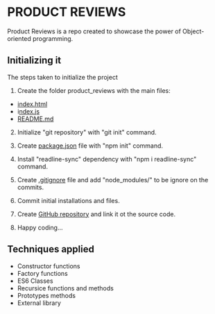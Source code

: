 # PRODUCT REVIEWS

Product Reviews is a repo created to showcase the power of Object-oriented programming.

## Initializing it

The steps taken to initialize the project

1. Create the folder product_reviews with the main files:

- [index.html](/index.html)
- i[ndex.js](/index.js)
- [README.md](/README.md)

2. Initialize "git repository" with "git init" command.

3. Create [package.json](/package.json) file with "npm init" command.

4. Install "readline-sync" dependency with "npm i readline-sync" command.

5. Create [.gitignore](/.gitignore) file and add "node_modules/" to be ignore on the commits.

6. Commit initial installations and files.

7. Create [GitHub repository](https://github.com/carlosmertens/product-reviews) and link it ot the source code.

8. Happy coding...

## Techniques applied

- Constructor functions
- Factory functions
- ES6 Classes
- Recursice functions and methods
- Prototypes methods
- External library
